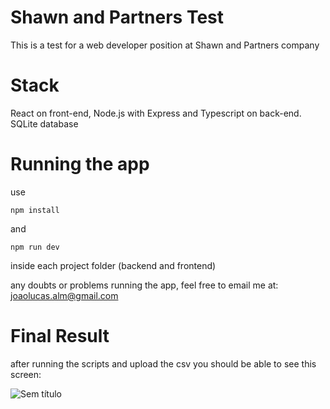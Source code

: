 # Shawn and Partners Test
This is a test for a web developer position at Shawn and Partners company

# Stack
React on front-end, Node.js with Express and Typescript on back-end. SQLite database

# Running the app 
use 
```
npm install
```
and 
```
npm run dev
```
inside each project folder (backend and frontend)

any doubts or problems running the app, feel free to email me at: joaolucas.alm@gmail.com

# Final Result
after running the scripts and upload the csv you should be able to see this screen: 

![Sem título](https://github.com/joaolucasalmeida/shawn-and-partners-test/assets/65321021/c038149d-6521-457a-8757-6e2bd7fad5e9)





